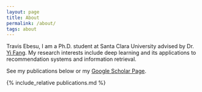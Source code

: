 ```yaml
---
layout: page
title: About
permalink: /about/
tags: about
---
```



Travis Ebesu, I am a Ph.D. student at Santa Clara University advised by Dr. [Yi Fang](http://www.cse.scu.edu/~yfang/). My research interests include deep learning and its applications to recommendation systems and information retrieval.

See my publications below or my [Google Scholar Page](https://scholar.google.com/citations?user=h6KUq-QAAAAJ).

{% include_relative publications.md %}

